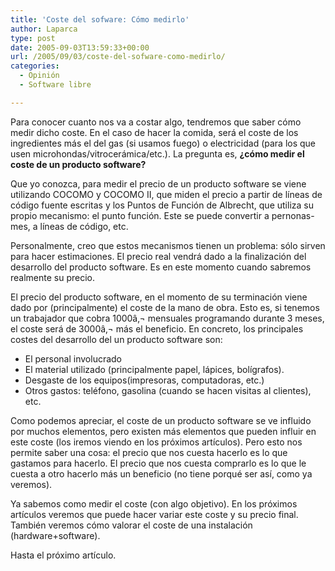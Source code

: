 ```yaml
---
title: 'Coste del sofware: Cómo medirlo'
author: Laparca
type: post
date: 2005-09-03T13:59:33+00:00
url: /2005/09/03/coste-del-sofware-como-medirlo/
categories:
  - Opinión
  - Software libre

---
```

Para conocer cuanto nos va a costar algo, tendremos que saber cómo medir dicho coste. En el caso de hacer la comida, será el coste de los ingredientes más el del gas (si usamos fuego) o electricidad (para los que usen microhondas/vitrocerámica/etc.). La pregunta es, **¿cómo medir el coste de un producto software?**

Que yo conozca, para medir el precio de un producto software se viene utilizando COCOMO y COCOMO II, que miden el precio a partir de líneas de código fuente escritas y los Puntos de Función de Albrecht, que utiliza su propio mecanismo: el punto función. Este se puede convertir a pernonas-mes, a líneas de código, etc.

Personalmente, creo que estos mecanismos tienen un problema: sólo sirven para hacer estimaciones. El precio real vendrá dado a la finalización del desarrollo del producto software. Es en este momento cuando sabremos realmente su precio.

El precio del producto software, en el momento de su terminación viene dado por (principalmente) el coste de la mano de obra. Esto es, si tenemos un trabajador que cobra 1000â‚¬ mensuales programando durante 3 meses, el coste será de 3000â‚¬ más el beneficio. En concreto, los principales costes del desarrollo del un producto software son:

  * El personal involucrado
  * El material utilizado (principalmente papel, lápices, bolígrafos).
  * Desgaste de los equipos(impresoras, computadoras, etc.)
  * Otros gastos: teléfono, gasolina (cuando se hacen visitas al clientes), etc.

Como podemos apreciar, el coste de un producto software se ve influido por muchos elementos, pero existen más elementos que pueden influir en este coste (los iremos viendo en los próximos artículos). Pero esto nos permite saber una cosa: el precio que nos cuesta hacerlo es lo que gastamos para hacerlo. El precio que nos cuesta comprarlo es lo que le cuesta a otro hacerlo más un beneficio (no tiene porqué ser así, como ya veremos).

Ya sabemos como medir el coste (con algo objetivo). En los próximos artículos veremos que puede hacer variar este coste y su precio final. También veremos cómo valorar el coste de una instalación (hardware+software).

Hasta el próximo artículo.